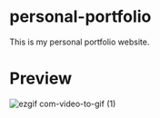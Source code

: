 # personal-portfolio
This is my personal portfolio website.
# Preview


![ezgif com-video-to-gif (1)](https://github.com/AvikNayak22/single-page-portfolio/assets/110925067/c9c9a9b5-5285-41c7-b4d8-895f46b864a5)

